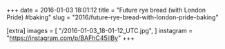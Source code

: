 +++
date = 2016-01-03 18:01:12
title = "Future rye bread (with London Pride) #baking"
slug = "2016/future-rye-bread-with-london-pride-baking"

[extra]
images = [
    "/2016-01-03_18-01-12_UTC.jpg",
]
instagram = "https://instagram.com/p/BAFhC45IIBy"
+++

